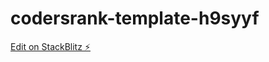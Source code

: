 # codersrank-template-h9syyf

[Edit on StackBlitz ⚡️](https://stackblitz.com/edit/codersrank-template-h9syyf)